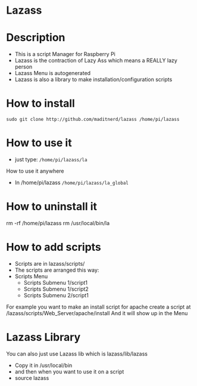 Lazass
======

Description
===
* This is a script Manager for Raspberry Pi
* Lazass is the contraction of Lazy Ass which means a REALLY lazy person
* Lazass Menu is autogenerated
* Lazass is also a library to make installation/configuration scripts

How to install
====
`sudo git clone http://github.com/maditnerd/lazass /home/pi/lazass`

How to use it
===
* just type:
`/home/pi/lazass/la`

How to use it anywhere
* In /home/pi/lazass
`/home/pi/lazass/la_global`

How to uninstall it
===
rm -rf /home/pi/lazass
rm /usr/local/bin/la

How to add scripts
===
* Scripts are in lazass/scripts/
* The scripts are arranged this way:
* Scripts Menu
    * Scripts Submenu 1/script1
    * Scripts Submenu 1/script2
    * Scripts Submenu 2/script1

For example you want to make an install script for apache
create a script at /lazass/scripts/Web_Server/apache/install
And it will show up in the Menu

Lazass Library
===
You can also just use Lazass lib which is lazass/lib/lazass
* Copy it in /usr/local/bin
* and then when you want to use it on a script
* source lazass



